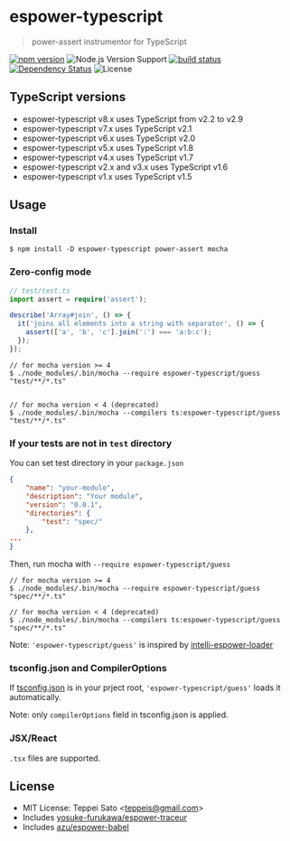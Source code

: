 # espower-typescript

> power-assert instrumentor for TypeScript

[![npm version][npm-image]][npm-url]
![Node.js Version Support][node-version]
[![build status][travis-image]][travis-url]
[![Dependency Status][deps-image]][deps-url]
![License][license]

## TypeScript versions

- espower-typescript v8.x uses TypeScript from v2.2 to v2.9
- espower-typescript v7.x uses TypeScript v2.1
- espower-typescript v6.x uses TypeScript v2.0
- espower-typescript v5.x uses TypeScript v1.8
- espower-typescript v4.x uses TypeScript v1.7
- espower-typescript v2.x and v3.x uses TypeScript v1.6
- espower-typescript v1.x uses TypeScript v1.5

## Usage

### Install

```console
$ npm install -D espower-typescript power-assert mocha
```

### Zero-config mode

```typescript
// test/test.ts
import assert = require('assert');

describe('Array#join', () => {
  it('joins all elements into a string with separator', () => {
    assert(['a', 'b', 'c'].join(':') === 'a:b:c');
  });
});
```

```console
// for mocha version >= 4
$ ./node_modules/.bin/mocha --require espower-typescript/guess "test/**/*.ts"


// for mocha version < 4 (deprecated)
$ ./node_modules/.bin/mocha --compilers ts:espower-typescript/guess "test/**/*.ts"
```

### If your tests are not in `test` directory

You can set test directory in your `package.json`

```json
{
    "name": "your-module",
    "description": "Your module",
    "version": "0.0.1",
    "directories": {
        "test": "spec/"
    },
...
}
```

Then, run mocha with `--require espower-typescript/guess`

```console
// for mocha version >= 4
$ ./node_modules/.bin/mocha --require espower-typescript/guess "spec/**/*.ts"

// for mocha version < 4 (deprecated)
$ ./node_modules/.bin/mocha --compilers ts:espower-typescript/guess "spec/**/*.ts"
```

Note: `'espower-typescript/guess'` is inspired by [intelli-espower-loader](https://github.com/azu/intelli-espower-loader)

### tsconfig.json and CompilerOptions

If [tsconfig.json](https://github.com/Microsoft/TypeScript/wiki/tsconfig.json) is in your prject root, `'espower-typescript/guess'` loads it automatically.

Note: only `compilerOptions` field in tsconfig.json is applied.

### JSX/React

`.tsx` files are supported.

## License

- MIT License: Teppei Sato &lt;teppeis@gmail.com&gt;
- Includes [yosuke-furukawa/espower-traceur](https://github.com/yosuke-furukawa/espower-traceur)
- Includes [azu/espower-babel](https://github.com/azu/espower-babel)

[npm-image]: https://img.shields.io/npm/v/espower-typescript.svg
[npm-url]: https://npmjs.org/package/espower-typescript
[travis-image]: https://travis-ci.org/power-assert-js/espower-typescript.svg?branch=master
[travis-url]: https://travis-ci.org/power-assert-js/espower-typescript
[deps-image]: https://david-dm.org/power-assert-js/espower-typescript.svg
[deps-url]: https://david-dm.org/power-assert-js/espower-typescript
[node-version]: https://img.shields.io/badge/Node.js%20support-v4,v6,v8,v10-brightgreen.svg
[license]: https://img.shields.io/npm/l/espower-typescript.svg

